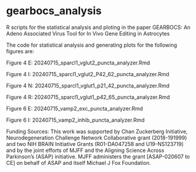 # gearbocs_analysis
R scripts for the statistical analysis and ploting in the paper GEARBOCS: An Adeno Associated Virus Tool for In Vivo Gene Editing in Astrocytes

The code for statistical analysis and generating plots for the following figures are:

Figure 4 E: 20240715_sparcl1_vglut2_puncta_analyzer.Rmd

Figure 4 I: 20240715_sparcl1_vglut2_P42_62_puncta_analyzer.Rmd

Figure 4 N: 20240715_sparcl1_vglut1_p21_42_puncta_analyzer.Rmd

Figure 4 R: 20240715_sparcl1_vglut1_p42_65_puncta_analyzer.Rmd

Figure 6 E: 20240715_vamp2_exc_puncta_analyzer.Rmd

Figure 6 I: 20240715_vamp2_inhib_puncta_analyzer.Rmd

Funding Sources:
This work was supported by Chan Zuckerberg Initiative, Neurodegeneration Challenge Network Collaborative grant (2018-191999) and two NIH BRAIN Initiative Grants (R01-DA047258 and U19-NS123719) and by the joint efforts of MJFF and the Aligning Science Across Parkinson’s (ASAP) initiative. MJFF administers the grant [ASAP-020607 to CE] on behalf of ASAP and itself Michael J Fox Foundation.

